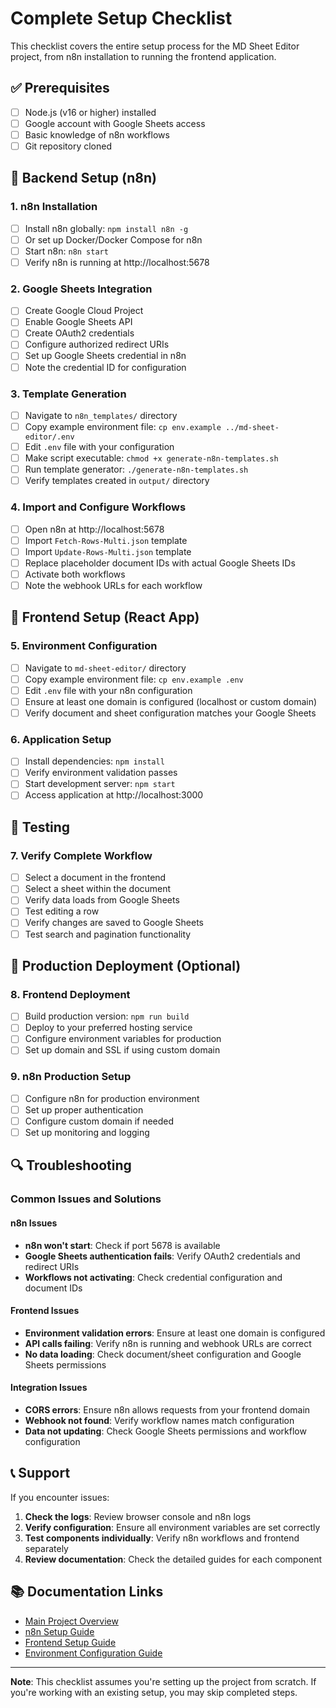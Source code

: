 # Complete Setup Checklist

This checklist covers the entire setup process for the MD Sheet Editor project, from n8n installation to running the frontend application.

## ✅ Prerequisites

- [ ] Node.js (v16 or higher) installed
- [ ] Google account with Google Sheets access
- [ ] Basic knowledge of n8n workflows
- [ ] Git repository cloned

## 🔧 Backend Setup (n8n)

### 1. n8n Installation
- [ ] Install n8n globally: `npm install n8n -g`
- [ ] Or set up Docker/Docker Compose for n8n
- [ ] Start n8n: `n8n start`
- [ ] Verify n8n is running at http://localhost:5678

### 2. Google Sheets Integration
- [ ] Create Google Cloud Project
- [ ] Enable Google Sheets API
- [ ] Create OAuth2 credentials
- [ ] Configure authorized redirect URIs
- [ ] Set up Google Sheets credential in n8n
- [ ] Note the credential ID for configuration

### 3. Template Generation
- [ ] Navigate to `n8n_templates/` directory
- [ ] Copy example environment file: `cp env.example ../md-sheet-editor/.env`
- [ ] Edit `.env` file with your configuration
- [ ] Make script executable: `chmod +x generate-n8n-templates.sh`
- [ ] Run template generator: `./generate-n8n-templates.sh`
- [ ] Verify templates created in `output/` directory

### 4. Import and Configure Workflows
- [ ] Open n8n at http://localhost:5678
- [ ] Import `Fetch-Rows-Multi.json` template
- [ ] Import `Update-Rows-Multi.json` template
- [ ] Replace placeholder document IDs with actual Google Sheets IDs
- [ ] Activate both workflows
- [ ] Note the webhook URLs for each workflow

## 🎨 Frontend Setup (React App)

### 5. Environment Configuration
- [ ] Navigate to `md-sheet-editor/` directory
- [ ] Copy example environment file: `cp env.example .env`
- [ ] Edit `.env` file with your n8n configuration
- [ ] Ensure at least one domain is configured (localhost or custom domain)
- [ ] Verify document and sheet configuration matches your Google Sheets

### 6. Application Setup
- [ ] Install dependencies: `npm install`
- [ ] Verify environment validation passes
- [ ] Start development server: `npm start`
- [ ] Access application at http://localhost:3000

## 🧪 Testing

### 7. Verify Complete Workflow
- [ ] Select a document in the frontend
- [ ] Select a sheet within the document
- [ ] Verify data loads from Google Sheets
- [ ] Test editing a row
- [ ] Verify changes are saved to Google Sheets
- [ ] Test search and pagination functionality

## 🚀 Production Deployment (Optional)

### 8. Frontend Deployment
- [ ] Build production version: `npm run build`
- [ ] Deploy to your preferred hosting service
- [ ] Configure environment variables for production
- [ ] Set up domain and SSL if using custom domain

### 9. n8n Production Setup
- [ ] Configure n8n for production environment
- [ ] Set up proper authentication
- [ ] Configure custom domain if needed
- [ ] Set up monitoring and logging

## 🔍 Troubleshooting

### Common Issues and Solutions

#### n8n Issues
- **n8n won't start**: Check if port 5678 is available
- **Google Sheets authentication fails**: Verify OAuth2 credentials and redirect URIs
- **Workflows not activating**: Check credential configuration and document IDs

#### Frontend Issues
- **Environment validation errors**: Ensure at least one domain is configured
- **API calls failing**: Verify n8n is running and webhook URLs are correct
- **No data loading**: Check document/sheet configuration and Google Sheets permissions

#### Integration Issues
- **CORS errors**: Ensure n8n allows requests from your frontend domain
- **Webhook not found**: Verify workflow names match configuration
- **Data not updating**: Check Google Sheets permissions and workflow configuration

## 📞 Support

If you encounter issues:

1. **Check the logs**: Review browser console and n8n logs
2. **Verify configuration**: Ensure all environment variables are set correctly
3. **Test components individually**: Verify n8n workflows and frontend separately
4. **Review documentation**: Check the detailed guides for each component

## 📚 Documentation Links

- [Main Project Overview](../README.md)
- [n8n Setup Guide](n8n_templates/README-n8n-generator.md)
- [Frontend Setup Guide](md-sheet-editor/README.md)
- [Environment Configuration Guide](md-sheet-editor/ENVIRONMENT_SETUP.md)

---

**Note**: This checklist assumes you're setting up the project from scratch. If you're working with an existing setup, you may skip completed steps. 